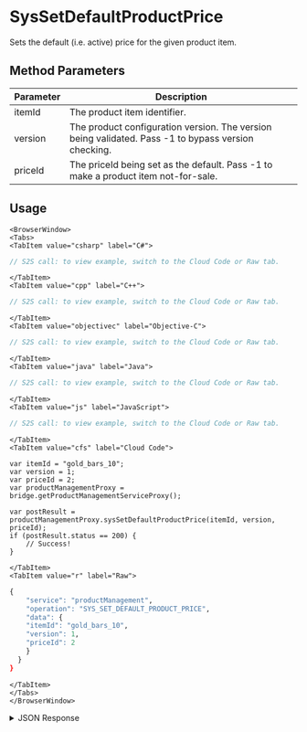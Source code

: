# SysSetDefaultProductPrice

Sets the default (i.e. active) price for the given product item.

<PartialServop service_name="productManagement" operation_name="SYS_SET_DEFAULT_PRODUCT_PRICE" />

## Method Parameters
Parameter | Description
--------- | -----------
itemId | The product item identifier.
version | The product configuration version. The version being validated. Pass -1 to bypass version checking.
priceId | The priceId being set as the default. Pass -1 to make a product item not-for-sale.

## Usage

```mdx-code-block
<BrowserWindow>
<Tabs>
<TabItem value="csharp" label="C#">
```

```csharp
// S2S call: to view example, switch to the Cloud Code or Raw tab.
```

```mdx-code-block
</TabItem>
<TabItem value="cpp" label="C++">
```

```cpp
// S2S call: to view example, switch to the Cloud Code or Raw tab.
```

```mdx-code-block
</TabItem>
<TabItem value="objectivec" label="Objective-C">
```

```objectivec
// S2S call: to view example, switch to the Cloud Code or Raw tab.
```

```mdx-code-block
</TabItem>
<TabItem value="java" label="Java">
```

```java
// S2S call: to view example, switch to the Cloud Code or Raw tab.
```

```mdx-code-block
</TabItem>
<TabItem value="js" label="JavaScript">
```

```javascript
// S2S call: to view example, switch to the Cloud Code or Raw tab.
```

```mdx-code-block
</TabItem>
<TabItem value="cfs" label="Cloud Code">
```

```cfscript
var itemId = "gold_bars_10";
var version = 1;
var priceId = 2;
var productManagementProxy = bridge.getProductManagementServiceProxy();

var postResult = productManagementProxy.sysSetDefaultProductPrice(itemId, version, priceId);
if (postResult.status == 200) {
    // Success!
}
```

```mdx-code-block
</TabItem>
<TabItem value="r" label="Raw">
```

```r
{
	"service": "productManagement",
	"operation": "SYS_SET_DEFAULT_PRODUCT_PRICE",
	"data": {
    "itemId": "gold_bars_10",
    "version": 1,
    "priceId": 2
    }
  }
}
```

```mdx-code-block
</TabItem>
</Tabs>
</BrowserWindow>
```

<details>
<summary>JSON Response</summary>

```json
{
  "data": {
    "gameId": "23783",
    "itemId": "gold_bars_10",
    "type": "Consumable",
    "iTunesSubscriptionType": null,
    "category": "bars",
    "title": "Bars (10)",
    "description": "Bundle of 10 Bars.",
    "imageUrl": "",
    "currency": {
      "bar": 10
    },
    "parentCurrency": {},
    "peerCurrency": {
      "deploypeer": {
        "gems": 11
      }
    },
    "defaultPriceId": 2,
    "prices": [
      {
        "priceId": 0,
        "referencePrice": 99,
        "storeData": {
          "amazon": {
            "id": "amazoniapid"
          },
          "itunes": {
            "ids": [
              {
                "appId": "iphone",
                "itunesId": "appleiapid"
              }
            ]
          },
          "facebook": {
            "currencyList": [
              {
                "currency": "USD",
                "price": 0.99
              },
              {
                "currency": "CAD",
                "price": 1.29
              }
            ]
          },
          "googlePlay": {
            "id": "googleiapid"
          }
        }
      },
      {
        "priceId": 1,
        "referencePrice": 999,
        "storeData": {
          "amazon": {
            "id": "amazoniapid"
          },
          "itunes": {
            "ids": [
              {
                "appId": "iphone",
                "itunesId": "appleiapid"
              }
            ]
          },
          "facebook": {
            "currencyList": [
              {
                "currency": "USD",
                "price": 0.99
              },
              {
                "currency": "CAD",
                "price": 1.29
              }
            ]
          },
          "googlePlay": {
            "id": "googleiapid"
          }
        }
      },
      {
        "priceId": 2,
        "referencePrice": 699,
        "storeData": {
          "amazon": {
            "id": "amazoniapid"
          },
          "itunes": {
            "ids": [
              {
                "appId": "iphone",
                "itunesId": "appleiapid"
              }
            ]
          },
          "facebook": {
            "currencyList": [
              {
                "currency": "USD",
                "price": 0.99
              },
              {
                "currency": "CAD",
                "price": 1.29
              }
            ]
          },
          "googlePlay": {
            "id": "googleiapid"
          }
        }
      }
    ],
    "data": {
      "customAttr": "value"
    },
    "createdAt": 1592928409270,
    "updatedAt": 1592931088568,
    "version": 2,
    "absoluteImageUrl": "https://api.braincloudservers.com/files/portal/g/23783"
  },
  "status": 200
}
```
</details>

